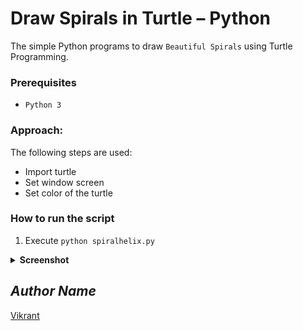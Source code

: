 # Draw Spirals in Turtle – Python
The simple Python programs to draw `Beautiful Spirals` using Turtle Programming.

### Prerequisites
- `Python 3`

### Approach:
The following steps are used:
- Import turtle
- Set window screen
- Set color of the turtle

### How to run the script
1. Execute `python spiralhelix.py`
<details><summary><b>Screenshot</b></summary>
  
```python3```

</details>

## *Author Name*
[Vikrant](https://github.com/vikrant-v28)
